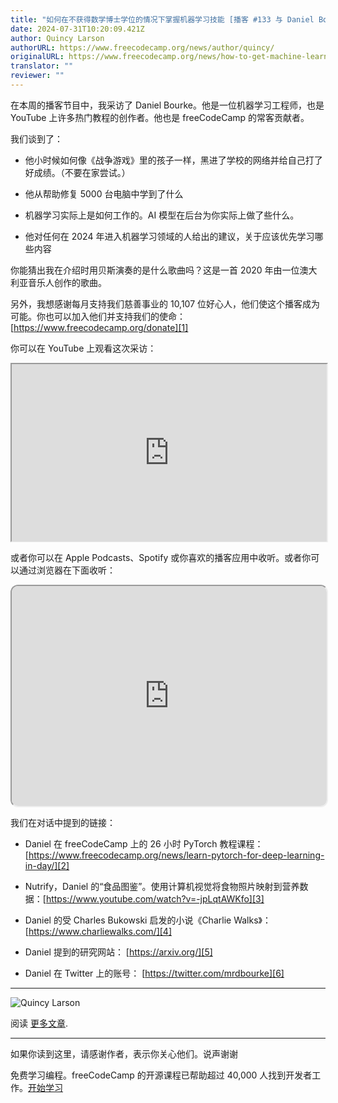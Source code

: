 ```yaml
---
title: "如何在不获得数学博士学位的情况下掌握机器学习技能 [播客 #133 与 Daniel Bourke 的对话]"
date: 2024-07-31T10:20:09.421Z
author: Quincy Larson
authorURL: https://www.freecodecamp.org/news/author/quincy/
originalURL: https://www.freecodecamp.org/news/how-to-get-machine-learning-skills-without-doing-a-phd-in-math-podcast-133-with-daniel-bourke/
translator: ""
reviewer: ""
---
```


在本周的播客节目中，我采访了 Daniel Bourke。他是一位机器学习工程师，也是 YouTube 上许多热门教程的创作者。他也是 freeCodeCamp 的常客贡献者。

<!-- more -->

我们谈到了：

-   他小时候如何像《战争游戏》里的孩子一样，黑进了学校的网络并给自己打了好成绩。（不要在家尝试。）
    
-   他从帮助修复 5000 台电脑中学到了什么
    
-   机器学习实际上是如何工作的。AI 模型在后台为你实际上做了些什么。
    
-   他对任何在 2024 年进入机器学习领域的人给出的建议，关于应该优先学习哪些内容
    

你能猜出我在介绍时用贝斯演奏的是什么歌曲吗？这是一首 2020 年由一位澳大利亚音乐人创作的歌曲。

另外，我想感谢每月支持我们慈善事业的 10,107 位好心人，他们使这个播客成为可能。你也可以加入他们并支持我们的使命： [https://www.freecodecamp.org/donate][1]

你可以在 YouTube 上观看这次采访：

<iframe width="560" height="315" src="https://www.youtube.com/embed/EggrJhIdY3s" style="aspect-ratio: 16 / 9; width: 100%; height: auto;" title="YouTube 视频播放器" allow="accelerometer; autoplay; clipboard-write; encrypted-media; gyroscope; picture-in-picture; web-share" referrerpolicy="strict-origin-when-cross-origin" allowfullscreen="" loading="lazy"></iframe>

或者你可以在 Apple Podcasts、Spotify 或你喜欢的播客应用中收听。或者你可以通过浏览器在下面收听：

<iframe style="border-radius:12px" src="https://open.spotify.com/embed/episode/6W1VcPXHKGwe97zNAeuVnK?utm_source=generator" width="100%" height="352" title="嵌入内容" loading="lazy"></iframe>

我们在对话中提到的链接：

-   Daniel 在 freeCodeCamp 上的 26 小时 PyTorch 教程课程： [https://www.freecodecamp.org/news/learn-pytorch-for-deep-learning-in-day/][2]
    
-   Nutrify，Daniel 的“食品图鉴”。使用计算机视觉将食物照片映射到营养数据：[https://www.youtube.com/watch?v=-jpLqtAWKfo][3]
    
-   Daniel 的受 Charles Bukowski 启发的小说《Charlie Walks》： [https://www.charliewalks.com/][4]
    
-   Daniel 提到的研究网站： [https://arxiv.org/][5]
    
-   Daniel 在 Twitter 上的账号： [https://twitter.com/mrdbourke][6]
    

---

![Quincy Larson](https://cdn.hashnode.com/res/hashnode/image/upload/v1640878938509/PLqvxeH9g.jpeg)

阅读 [更多文章][7].

---

如果你读到这里，请感谢作者，表示你关心他们。说声谢谢

免费学习编程。freeCodeCamp 的开源课程已帮助超过 40,000 人找到开发者工作。[开始学习][8]

[1]: https://www.freecodecamp.org/donate
[2]: https://www.freecodecamp.org/news/learn-pytorch-for-deep-learning-in-day/
[3]: https://www.youtube.com/watch?v=-jpLqtAWKfo
[4]: https://www.charliewalks.com/
[5]: https://arxiv.org/
[6]: https://twitter.com/mrdbourke
[7]: /news/author/quincy/
[8]: https://www.freecodecamp.org/learn/


